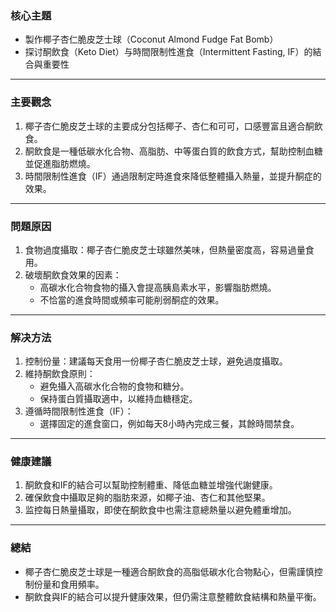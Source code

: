 ### 核心主題  
- 製作椰子杏仁脆皮芝士球（Coconut Almond Fudge Fat Bomb）  
- 探讨酮飲食（Keto Diet）与時間限制性進食（Intermittent Fasting, IF）的結合與重要性  

---

### 主要觀念  
1. 椰子杏仁脆皮芝士球的主要成分包括椰子、杏仁和可可，口感豐富且適合酮飲食。  
2. 酮飲食是一種低碳水化合物、高脂肪、中等蛋白質的飲食方式，幫助控制血糖並促進脂肪燃燒。  
3. 時間限制性進食（IF）通過限制定時進食來降低整體攝入熱量，並提升酮症的效果。  

---

### 問題原因  
1. 食物過度攝取：椰子杏仁脆皮芝士球雖然美味，但熱量密度高，容易過量食用。  
2. 破壞酮飲食效果的因素：  
   - 高碳水化合物食物的攝入會提高胰島素水平，影響脂肪燃燒。  
   - 不恰當的進食時間或頻率可能削弱酮症的效果。  

---

### 解决方法  
1. 控制份量：建議每天食用一份椰子杏仁脆皮芝士球，避免過度攝取。  
2. 維持酮飲食原則：  
   - 避免攝入高碳水化合物的食物和糖分。  
   - 保持蛋白質攝取適中，以維持血糖穩定。  
3. 遵循時間限制性進食（IF）：  
   - 選擇固定的進食窗口，例如每天8小時內完成三餐，其餘時間禁食。  

---

### 健康建議  
1. 酮飲食和IF的結合可以幫助控制體重、降低血糖並增強代謝健康。  
2. 確保飲食中攝取足夠的脂肪來源，如椰子油、杏仁和其他堅果。  
3. 监控每日熱量攝取，即使在酮飲食中也需注意總熱量以避免體重增加。  

---

### 總結  
- 椰子杏仁脆皮芝士球是一種適合酮飲食的高脂低碳水化合物點心，但需謹慎控制份量和食用頻率。  
- 酮飲食與IF的結合可以提升健康效果，但仍需注意整體飲食結構和熱量平衡。